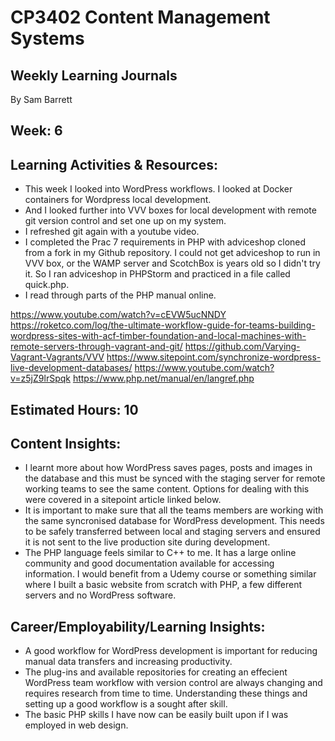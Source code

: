 # CP3402 Content Management Systems
## Weekly Learning Journals

By Sam Barrett

## Week: 6

## Learning Activities & Resources:
- This week I looked into WordPress workflows. I looked at Docker containers for Wordpress local development.
- And I looked further into VVV boxes for local development with remote git version control and set one up on my system.
- I refreshed git again with a youtube video.
- I completed the Prac 7 requirements in PHP with adviceshop cloned from a fork in my Github repository. I could not get adviceshop to run in
VVV box, or the WAMP server and ScotchBox is years old so I didn't try it. So I ran adviceshop in PHPStorm and practiced in a file called quick.php.
- I read through parts of the PHP manual online.

https://www.youtube.com/watch?v=cEVW5ucNNDY
https://roketco.com/log/the-ultimate-workflow-guide-for-teams-building-wordpress-sites-with-acf-timber-foundation-and-local-machines-with-remote-servers-through-vagrant-and-git/
https://github.com/Varying-Vagrant-Vagrants/VVV
https://www.sitepoint.com/synchronize-wordpress-live-development-databases/
https://www.youtube.com/watch?v=z5jZ9lrSpqk
https://www.php.net/manual/en/langref.php

## Estimated Hours: 10

## Content Insights:
- I learnt more about how WordPress saves pages, posts and images in the database and this must be synced with the staging server for remote
working teams to see the same content. Options for dealing with this were covered in a sitepoint article linked below.
- It is important to make sure that all the teams members are working with the same syncronised database for WordPress development. This needs to be
safely transferred between local and staging servers and ensured it is not sent to the live production site during development.
- The PHP language feels similar to C++ to me. It has a large online community and good documentation available for accessing information. I would
benefit from a Udemy course or something similar where I built a basic website from scratch with PHP, a few different servers and no WordPress software.

## Career/Employability/Learning Insights:
- A good workflow for WordPress development is important for reducing manual data transfers and increasing productivity.
- The plug-ins and available repositories for creating an effecient WordPress team workflow with version control are always changing and requires
research from time to time. Understanding these things and setting up a good workflow is a sought after skill.
- The basic PHP skills I have now can be easily built upon if I was employed in web design.